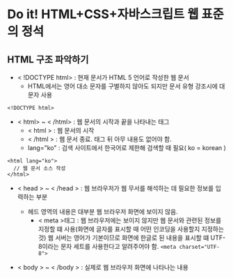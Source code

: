 # Do it! HTML+CSS+자바스크립트 웹 표준의 정석

## HTML 구조 파악하기

+ < !DOCTYPE html> : 현재 문서가 HTML 5 언어로 작성한 웹 문서
  + HTML에서는 영어 대소 문자를 구별하지 않아도 되지만 문서 유형 강조시에 대문자 사용
```
<!DOCTYPE html>
```
+ < html> ~ < /html> : 웹 문서의 시작과 끝을 나타내는 태그
  + < html > : 웹 문서의 시작
  + < /html > : 웹 문서 종료. 태그 뒤 아무 내용도 없어야 함.
  + lang="ko" : 검색 사이트에서 한국어로 제한해 검색할 때 필요( ko = korean )
```
<html lang="ko">
  // 웹 문서 소스 작성
</html> 
```
+ < head > ~ < /head > : 웹 브라우저가 웹 무서를 해석하는 데 필요한 정보를 입력하는 부분
  + 헤드 영역의 내용은 대부분 웹 브라우저 화면에 보이지 않음. 
    + < meta >태그 : 웹 브라우저에는 보이지 않지만 웹 문서와 관련된 정보를 지정할 떄 사용(화면에 글자를 표시할 때 어떤 인코딩을 사용할지 지정하는 것)
                     웹 서버는 영어가 기본이므로 화면에 한글로 된 내용을 표시할 떄 UTF-8이라는 문자 세트를 사용한다고 알려주어야 함.
                     ```
                     <meta charset="UTF-8">
                     ```
                     

+ < body > ~ < /body > : 실제로 웹 브라우저 화면에 나타나는 내용 